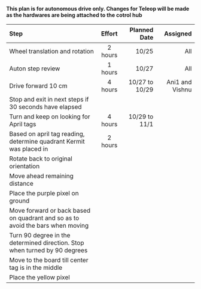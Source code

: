 **This plan is for autonomous drive only. Changes for Teleop will be made as the hardwares are being attached to the cotrol hub**

| Step      | Effort | Planned Date     |Assigned     |
| :---        |    :----:   |          ---: |          ---: |
| Wheel translation and rotation      | 2 hours       | 10/25   | All   |
| Auton step review      | 1 hours       | 10/27   | All   |
| Drive forward 10 cm     | 4 hours       | 10/27 to 10/29   | Ani1 and Vishnu   |
| Stop and exit in next steps if 30 seconds have elapsed     |        |    |    |
| Turn and keep on looking for April tags     | 4 hours       | 10/29 to 11/1   |    |
| Based on april tag reading, determine quadrant Kermit was placed in     | 2 hours       |    |    |
| Rotate back to original orientation     |        |    |    |
| Move ahead remaining distance     |        |    |    |
| Place the purple pixel on ground     |        |    |    |
| Move forward or back based on quadrant and so as to avoid the bars when moving     |        |    |    |
| Turn 90  degree in the determined direction. Stop when turned by 90 degrees     |        |    |    |
| Move to the board till center tag is in the middle     |        |    |    |
| Place the yellow pixel     |        |    |    |

